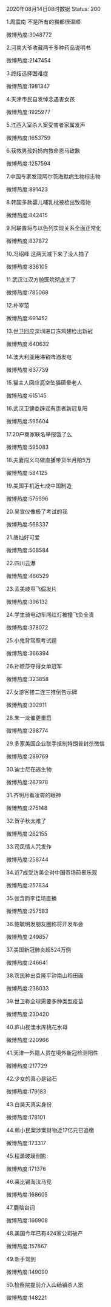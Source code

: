 2020年08月14日08时数据
Status: 200

1.周震南 不是所有的猫都很温顺

微博热度:3048772

2.河南大爷收藏两千多种药品说明书

微博热度:2147454

3.终结选择困难症

微博热度:1981347

4.天津市民自发悼念遇害女孩

微博热度:1925977

5.江西入室杀人案受害者家属发声

微博热度:1653759

6.获救男孩妈妈向救命恩马致歉

微博热度:1257594

7.中国专家发现阿尔茨海默病生物标志物

微博热度:891423

8.韩国多款婴儿哺乳枕被检出致癌物

微博热度:842415

9.阿联酋将与以色列实现关系全面正常化

微博热度:837872

10.冯绍峰 这两天减下来了没人拍了

微博热度:836105

11.武汉江汉方舱医院彻底关了

微博热度:785068

12.朴宰范

微博热度:691452

13.世卫回应深圳进口冻鸡翅检出新冠

微博热度:640632

14.澳大利亚用滞销啤酒发电

微博热度:637739

15.猫主人回应高空坠猫砸晕老人

微博热度:615145

16.武汉卫健委辟谣有患者新冠复阳

微博热度:595604

17.20户商家联名举报饿了么

微博热度:595083

18.夫妻闯义乌做直播带货半月赔5万

微博热度:584125

19.美国手机近七成中国制造

微博热度:575996

20.吴宣仪像极了考试的我

微博热度:568337

21.唐灿好可爱

微博热度:508584

22.四川云瀑

微博热度:466529

23.孟美岐甩飞假发片

微博热度:396132

24.学生骑电动车闯红灯被撞飞负全责

微博热度:378072

25.小鬼背驾照考试题

微博热度:366394

26.孙颖莎夺得女单冠军

微博热度:323858

27.女游客接二连三推倒告示牌

微博热度:302911

28.朱一龙催更重启

微博热度:298774

29.多家美国企业联手抵制特朗普封杀微信

微博热度:289769

30.迪士尼在逃生物

微博热度:287978

31.齐明月看凌霄的眼神

微博热度:275148

32.贺子秋太难了

微博热度:262155

33.司凤情人咒发作

微博热度:258744

34.近7成受访美企对中国市场前景乐观

微博热度:257834

35.张含韵李佳琦直播

微博热度:257583

36.鲍毓明发朋友圈称将开发布会

微博热度:249857

37.美国新冠肺炎超524万例

微博热度:246641

38.农民种出袁隆平钟南山稻田画

微博热度:238033

39.世卫称全球需要多种类型疫苗

微博热度:230420

40.庐山枧洼水库桃花水母

微博热度:220966

41.天津一外籍人员在境外新冠检测阳性

微博热度:217729

42.少女的真心是钻石

微博热度:179183

43.白昊天真实身份

微博热度:178101

44.赖小民案涉案财物近17亿元已追缴

微博热度:173317

45.程潇玻璃倒影

微博热度:171376

46.莱比锡淘汰马竞

微博热度:168605

47.鹿晗台词

微博热度:166908

48.美国今年已有424家公司破产

微博热度:157867

49.新手驾到

微博热度:149090

50.检察院提前介入山砀镇杀人案

微博热度:148221

